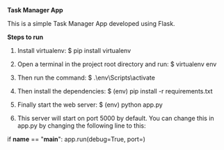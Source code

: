**Task Manager App**

This is a simple Task Manager App developed using Flask. 

**Steps to run**

1) Install virtualenv:
$ pip install virtualenv

2) Open a terminal in the project root directory and run:
$ virtualenv env

3) Then run the command:
$ .\env\Scripts\activate

4) Then install the dependencies:
$ (env) pip install -r requirements.txt

5) Finally start the web server:
$ (env) python app.py

6) This server will start on port 5000 by default. You can change this in app.py by changing the following line to this:

if __name__ == "__main__":
    app.run(debug=True, port=<desired port>)
  
 

